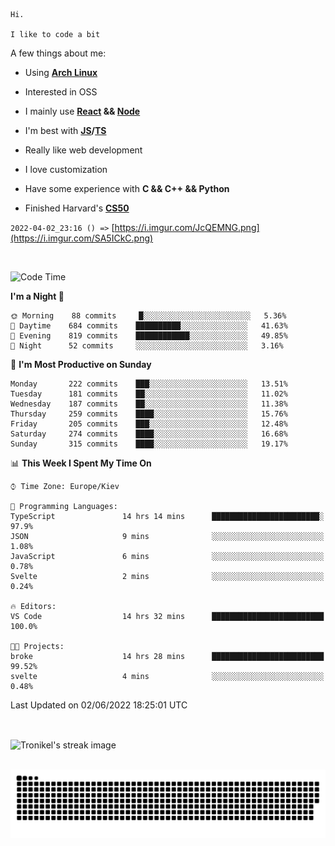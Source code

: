 ```
Hi.

I like to code a bit
```

A few things about me:

-   Using **[Arch Linux](https://archlinux.org/)**

-   Interested in OSS

-   I mainly use **[React](https://reactjs.org/) && [Node](https://nodejs.org/en/)**

-   I'm best with **[JS](https://www.javascript.com/)/[TS](https://www.typescriptlang.org/)**

-   Really like web development

-   I love customization

-   Have some experience with **C && C++ && Python**

-   Finished Harvard's **[CS50](https://cs50.harvard.edu)**

`2022-04-02_23:16 () =>` [https://i.imgur.com/JcQEMNG.png](https://i.imgur.com/SA5ICkC.png)

<br>

<!--START_SECTION:waka-->
![Code Time](http://img.shields.io/badge/Code%20Time-658%20hrs%201%20min-blue)

**I'm a Night 🦉** 

```text
🌞 Morning    88 commits     █░░░░░░░░░░░░░░░░░░░░░░░░   5.36% 
🌆 Daytime    684 commits    ██████████░░░░░░░░░░░░░░░   41.63% 
🌃 Evening    819 commits    ████████████░░░░░░░░░░░░░   49.85% 
🌙 Night      52 commits     ░░░░░░░░░░░░░░░░░░░░░░░░░   3.16%

```
📅 **I'm Most Productive on Sunday** 

```text
Monday       222 commits    ███░░░░░░░░░░░░░░░░░░░░░░   13.51% 
Tuesday      181 commits    ██░░░░░░░░░░░░░░░░░░░░░░░   11.02% 
Wednesday    187 commits    ██░░░░░░░░░░░░░░░░░░░░░░░   11.38% 
Thursday     259 commits    ████░░░░░░░░░░░░░░░░░░░░░   15.76% 
Friday       205 commits    ███░░░░░░░░░░░░░░░░░░░░░░   12.48% 
Saturday     274 commits    ████░░░░░░░░░░░░░░░░░░░░░   16.68% 
Sunday       315 commits    ████░░░░░░░░░░░░░░░░░░░░░   19.17%

```


📊 **This Week I Spent My Time On** 

```text
⌚︎ Time Zone: Europe/Kiev

💬 Programming Languages: 
TypeScript               14 hrs 14 mins      ████████████████████████░   97.9% 
JSON                     9 mins              ░░░░░░░░░░░░░░░░░░░░░░░░░   1.08% 
JavaScript               6 mins              ░░░░░░░░░░░░░░░░░░░░░░░░░   0.78% 
Svelte                   2 mins              ░░░░░░░░░░░░░░░░░░░░░░░░░   0.24%

🔥 Editors: 
VS Code                  14 hrs 32 mins      █████████████████████████   100.0%

🐱‍💻 Projects: 
broke                    14 hrs 28 mins      █████████████████████████   99.52% 
svelte                   4 mins              ░░░░░░░░░░░░░░░░░░░░░░░░░   0.48%

```


 Last Updated on 02/06/2022 18:25:01 UTC
<!--END_SECTION:waka-->

<br>

<p><img align="center" src="https://github-readme-streak-stats.herokuapp.com/?user=Tronikelis&theme=dark" alt="Tronikel's streak image" /></p>

<br>

<img title="" src="https://raw.githubusercontent.com/Tronikelis/Tronikelis/output/github-contribution-grid-snake.svg" alt="very cool snake thingey" data-align="left">
